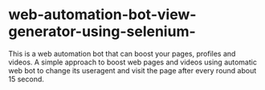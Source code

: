 # web-automation-bot-view-generator-using-selenium-
This is a web automation bot that can boost your pages, profiles and videos. A simple approach to boost web pages and videos using automatic web bot to change its useragent and visit the page after every round about 15 second.
